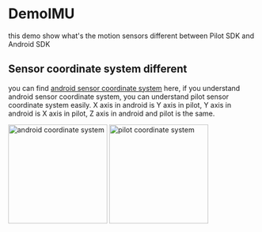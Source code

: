 # DemoIMU
this demo show what's the motion sensors different between Pilot SDK and Android SDK

## Sensor coordinate system different
you can find [android sensor coordinate system](https://developer.android.google.cn/guide/topics/sensors/sensors_overview#sensors-coords) here, if you understand android sensor coordinate system, you can understand pilot sensor coordinate system easily. X axis in android is Y axis in pilot, Y axis in android is X axis in pilot, Z axis in android and pilot is the same. 

<img src="https://github.com/HeTingwei/ReadmeLearn/blob/master/avatar1.jpg" width="200" height="200" alt="android coordinate system"/> <img src="https://github.com/HeTingwei/ReadmeLearn/blob/master/avatar1.jpg" width="200" height="200" alt="pilot coordinate system"/>
